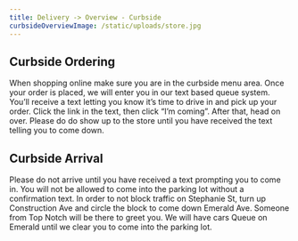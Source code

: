 ```yaml
---
title: Delivery -> Overview - Curbside
curbsideOverviewImage: /static/uploads/store.jpg
---
```


## Curbside Ordering

When shopping online make sure you are in the curbside menu area. Once your order is placed, we will enter you in our text based queue system. You’ll receive a text letting you know it’s time to drive in and pick up your order. Click the link in the text, then click “I’m coming”. After that, head on over. Please do do show up to the store until you have received the text telling you to come down.

## Curbside Arrival

Please do not arrive until you have received a text prompting you to come in. You will not be allowed to come into the parking lot without a confirmation text. In order to not block traffic on Stephanie St, turn up Construction Ave and circle the block to come down Emerald Ave. Someone from Top Notch will be there to greet you. We will have cars Queue on Emerald until we clear you to come into the parking lot.

